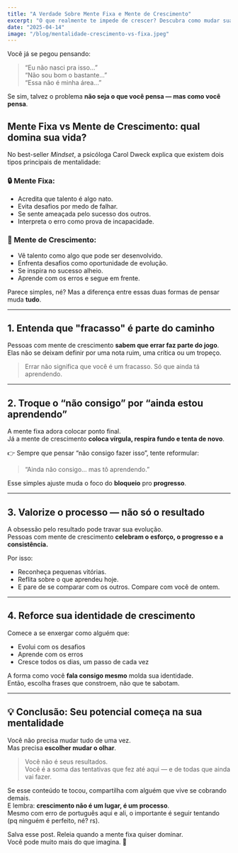 ```yaml
---
title: "A Verdade Sobre Mente Fixa e Mente de Crescimento"
excerpt: "O que realmente te impede de crescer? Descubra como mudar sua mentalidade e liberar seu verdadeiro potencial."
date: "2025-04-14"
image: "/blog/mentalidade-crescimento-vs-fixa.jpeg"
---
```


Você já se pegou pensando:  
> “Eu não nasci pra isso…”  
> “Não sou bom o bastante…”  
> “Essa não é minha área...”

Se sim, talvez o problema **não seja o que você pensa — mas como você pensa**.

## Mente Fixa vs Mente de Crescimento: qual domina sua vida?

No best-seller *Mindset*, a psicóloga Carol Dweck explica que existem dois tipos principais de mentalidade:

### 🔒 Mente Fixa:
- Acredita que talento é algo nato.
- Evita desafios por medo de falhar.
- Se sente ameaçada pelo sucesso dos outros.
- Interpreta o erro como prova de incapacidade.

### 🚀 Mente de Crescimento:
- Vê talento como algo que pode ser desenvolvido.
- Enfrenta desafios como oportunidade de evolução.
- Se inspira no sucesso alheio.
- Aprende com os erros e segue em frente.

Parece simples, né? Mas a diferença entre essas duas formas de pensar muda **tudo**.

---

## 1. Entenda que "fracasso" é parte do caminho

Pessoas com mente de crescimento **sabem que errar faz parte do jogo**.  
Elas não se deixam definir por uma nota ruim, uma crítica ou um tropeço.

> Errar não significa que você é um fracasso. Só que ainda tá aprendendo.

---

## 2. Troque o “não consigo” por “ainda estou aprendendo”

A mente fixa adora colocar ponto final.  
Já a mente de crescimento **coloca vírgula, respira fundo e tenta de novo**.

👉 Sempre que pensar “não consigo fazer isso”, tente reformular:

> “Ainda não consigo… mas tô aprendendo.”

Esse simples ajuste muda o foco do **bloqueio** pro **progresso**.

---

## 3. Valorize o processo — não só o resultado

A obsessão pelo resultado pode travar sua evolução.  
Pessoas com mente de crescimento **celebram o esforço, o progresso e a consistência.**

Por isso:
- Reconheça pequenas vitórias.
- Reflita sobre o que aprendeu hoje.
- E pare de se comparar com os outros. Compare com você de ontem.

---

## 4. Reforce sua identidade de crescimento

Comece a se enxergar como alguém que:

- Evolui com os desafios  
- Aprende com os erros  
- Cresce todos os dias, um passo de cada vez

A forma como você **fala consigo mesmo** molda sua identidade.  
Então, escolha frases que constroem, não que te sabotam.

---

## 💡 Conclusão: Seu potencial começa na sua mentalidade

Você não precisa mudar tudo de uma vez.  
Mas precisa **escolher mudar o olhar**.

> Você não é seus resultados.  
> Você é a soma das tentativas que fez até aqui — e de todas que ainda vai fazer.

Se esse conteúdo te tocou, compartilha com alguém que vive se cobrando demais.  
E lembra: **crescimento não é um lugar, é um processo**.  
Mesmo com erro de português aqui e ali, o importante é seguir tentando (pq ninguém é perfeito, né? rs).

Salva esse post. Releia quando a mente fixa quiser dominar.  
Você pode muito mais do que imagina. 💙